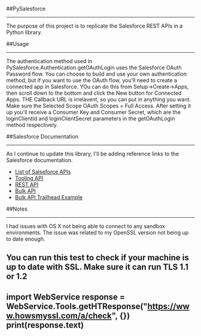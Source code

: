##PySalesforce
**************
The purpose of this project is to replicate the Salesforce REST APIs in a Python library.

##Usage
*******
The authentication method used in PySalesforce.Authentication.getOAuthLogin uses the Salesforce OAuth Password flow. You can choose to build and use your own authentication method, but if you want to use the OAuth flow, you'll need to create a connected app in Salesforce. YOu can do this from Setup->Create->Apps, then scroll down to the bottom and click the New button for Connected Apps. THE Callback URL is irrelavent, so you can put in anything you want. Make sure the Selected Scope OAuth Scopes = Full Access. After setting it up you'll receive a Consumer Key and Consumer Secret, which are the loginClientId and loginClientSecret parameters in the getOAuthLogin method respectively.

##Salesforce Documentation
***************
As I continue to update this library, I'll be adding reference links to the Salesforce documentation.
- [List of Salseforce APIs](https://developer.salesforce.com/page/Salesforce_APIs)
- [Tooling API](https://developer.salesforce.com/docs/atlas.en-us.api_tooling.meta/api_tooling/intro_rest_resources.htm)
- [REST API](https://developer.salesforce.com/docs/atlas.en-us.api_rest.meta/api_rest/intro_what_is_rest_api.htm)
- [Bulk API](https://developer.salesforce.com/docs/atlas.en-us.api_asynch.meta/api_asynch/asynch_api_intro.htm)
- [Bulk API Trailhead Example](https://trailhead-salesforce-com.firelayers.net/en/api_basics/api_basics_bulk)

##Notes
*******
I had issues with OS X not being able to connect to any sandbox environments. The issue was related to my OpenSSL version not being up to date enough.

You can run this test to check if your machine is up to date with SSL. Make sure it can run TLS 1.1 or 1.2
---
import WebService
response = WebService.Tools.getHTResponse("https://www.howsmyssl.com/a/check", {})
print(response.text)
---